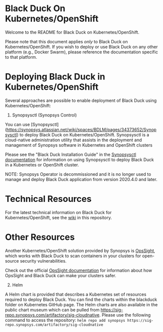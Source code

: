 # Black Duck On Kubernetes/OpenShift

Welcome to the README for Black Duck on Kubernetes/OpenShift.

Please note that this document applies *only* to Black Duck on Kubernetes/OpenShift.  If you wish to deploy or use Black Duck on any other platform (e.g., Docker Swarm), please reference the documentation specific to that platform.

# Deploying Black Duck in Kubernetes/OpenShift

Several approaches are possible to enable deployment of Black Duck using Kubernetes/OpenShift:

1. Synopsysctl (Synopsys Control)

You can use [Synopsysctl] (https://synopsys.atlassian.net/wiki/spaces/BDLM/pages/34373652/Synopsysctl) to deploy Black Duck on Kubernetes/OpenShift. Synopsysctl is a cloud-native administration utility that assists in the deployment and management of Synopsys software in Kubernetes and OpenShift clusters

Please see the "Black Duck Installation Guide" in the [Synopsysctl documentation](https://synopsys.atlassian.net/wiki/spaces/BDLM/pages/34373652/Synopsysctl) for information on using Synopsysctl to deploy Black Duck in a Kubernetes or OpenShift cluster.

NOTE: Synopsys Operator is decommissioned and it is no longer used to manage and deploy Black Duck application from version 2020.4.0 and later.

# Technical Resources

For the latest technical information on Black Duck for Kubernetes/OpenShift, see the [wiki](https://github.com/blackducksoftware/hub/wiki) in this repository.

# Other Resources

Another Kubernetes/OpenShift solution provided by Synopsys is [OpsSight](https://github.com/blackducksoftware/opssight-connector/wiki), which works with Black Duck to scan containers in your clusters for open-source security vulnerabilities.

Check out the official [OpsSight documentation](https://synopsys.atlassian.net/wiki/spaces/BDLM/pages/34242566/OpsSight) for information about how OpsSight and Black Duck can make your clusters safer.

2. Helm

A Helm chart is provided that describes a Kubernetes set of resources required to deploy Black Duck. You can find the charts within the blackduck folder on Kubernetes GitHub page. The Helm charts are also available in the public chart museum which can be pulled from https://sig-repo.synopsys.com/artifactory/sig-cloudnative. Please use the following command to access the repository:
`helm repo add synopsys https://sig-repo.synopsys.com/artifactory/sig-cloudnative`  
